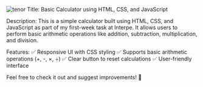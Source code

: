 ![tenor](https://tenor.com/view/coding-typing-pc-laptop-power-gif-21599707)
Title: Basic Calculator using HTML, CSS, and JavaScript

Description:
This is a simple calculator built using HTML, CSS, and JavaScript as part of my first-week task at Interpe. It allows users to perform basic arithmetic operations like addition, subtraction, multiplication, and division.

Features:
✅ Responsive UI with CSS styling
✅ Supports basic arithmetic operations (+, -, ×, ÷)
✅ Clear button to reset calculations
✅ User-friendly interface

Feel free to check it out and suggest improvements! 🚀
